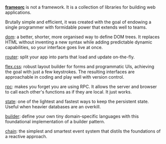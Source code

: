 **[frameorc](https://github.com/frameorc/frameorc)** is not a framework. It is a collection of libraries for building
web applications.

Brutally simple and efficient, it was created with the goal of endowing
a single programmer with formidable power that extends well to teams.

[dom](https://frameorc.github.io/doc/dom.md): a better, shorter, more organised way to define DOM trees.
It replaces HTML without inventing a new syntax while adding predictable dynamic
capabilities, so your interface goes live at once.

[router](https://frameorc.github.io/doc/router.md): split your app into parts that load and update
on-the-fly.

[flex.css](https://frameorc.github.io/doc/flex.html): robust layout builder for forms and programmatic UIs,
achieving the goal with just a few keystrokes. The resulting interfaces are
approachable in coding and play well with version control.

[rpc](https://frameorc.github.io/doc/rpc.md): makes you forget you are using RPC. It allows the server and
browser to call each other's functions as if they are local. It just works.

[state](https://frameorc.github.io/doc/state.md): one of the lightest and fastest ways to keep the
persistent state. Useful when heavier databases are an overkill.

[builder](https://frameorc.github.io/doc/builder.md): define your own tiny domain-specific languages with
this foundational implementation of a builder pattern.

[chain](https://frameorc.github.io/doc/chain.md): the simplest and smartest event system that distils the
foundations of a reactive approach.
